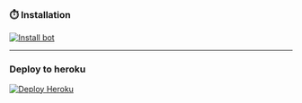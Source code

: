 ### ⏱️ Installation

 <a href='https://tinyurl.com/2bcwagf8' target="_blank"><img alt='Install bot' src='https://img.shields.io/badge/Install Bot-000?style=for-the-badge&logo=vercal&logoColor=white'/></a>


---

### Deploy to heroku

 <a href='Heroku.com/deploy?template=https://github.com/whiteshadowofficial/Jessi-md' target="_blank"><img alt='Deploy Heroku' src='https://img.shields.io/badge/deploy heroku-000?style=for-the-badge&logo=heroku&logoColor=white'/></a>
